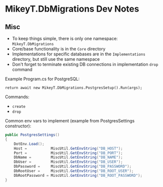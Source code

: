 # MikeyT.DbMigrations Dev Notes

## Misc

- To keep things simple, there is only one namespace: `MikeyT.DbMigrations`
- Core/base functionality is in the `Core` directory
- Implementations for specific databases are in the `Implementations` directory, but still use the same namespace
- Don't forget to terminate existing DB connections in implementation `drop` command

Example Program.cs for PostgreSQL:

```CSharp
return await new MikeyT.DbMigrations.PostgresSetup().Run(args);
```

Commands:

- `create`
- `drop`

Common env vars to implement (example from PostgresSettings constructor):

```C#
public PostgresSettings()
{
    DotEnv.Load();
    Host =           MiscUtil.GetEnvString("DB_HOST");
    Port =           MiscUtil.GetEnvString("DB_PORT");
    DbName =         MiscUtil.GetEnvString("DB_NAME");
    DbUser =         MiscUtil.GetEnvString("DB_USER");
    DbPassword =     MiscUtil.GetEnvString("DB_PASSWORD");
    DbRootUser =     MiscUtil.GetEnvString("DB_ROOT_USER");
    DbRootPassword = MiscUtil.GetEnvString("DB_ROOT_PASSWORD");
}
```
